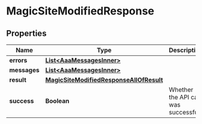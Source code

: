 

# MagicSiteModifiedResponse


## Properties

| Name | Type | Description | Notes |
|------------ | ------------- | ------------- | -------------|
|**errors** | [**List&lt;AaaMessagesInner&gt;**](AaaMessagesInner.md) |  |  |
|**messages** | [**List&lt;AaaMessagesInner&gt;**](AaaMessagesInner.md) |  |  |
|**result** | [**MagicSiteModifiedResponseAllOfResult**](MagicSiteModifiedResponseAllOfResult.md) |  |  |
|**success** | **Boolean** | Whether the API call was successful |  |



